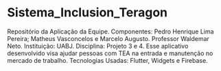 # Sistema_Inclusion_Teragon
Repositório da Aplicação da Equipe.
Componentes: Pedro Henrique Lima Pereira; Matheus Vasconcelos e Marcelo Augusto.
Professor Waldemar Neto.
Instituição: UABJ.
Disciplina: Projeto 3 e 4.
Esse aplicativo desenvolvido visa ajudar pessoas com TEA na entrada e manutenção no mercado de trabalho.
Tecnologias Usadas: Flutter, Widgets e Firebase.
